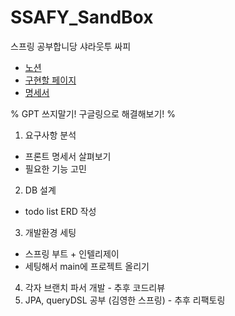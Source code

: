# SSAFY_SandBox
스프링 공부합니당
샤라웃투 싸피

- [노션](https://h0ber0.notion.site/SSAFY-Sandbox-11136ff0eb9480ccbec0e1e07a6b53b3)
- [구현할 페이지](https://ssafysandbox.vercel.app/crud)
- [명세서](https://documenter.getpostman.com/view/17268285/2sA3s7kUzi)

% GPT 쓰지말기! 구글링으로 해결해보기! %

1. 요구사항 분석
  - 프론트 명세서 살펴보기
  - 필요한 기능 고민
2. DB 설계
  - todo list ERD 작성
3. 개발환경 세팅
  - 스프링 부트 + 인텔리제이
  - 세팅해서 main에 프로젝트 올리기
4. 각자 브랜치 파서 개발 - 추후 코드리뷰
5. JPA, queryDSL 공부 (김영한 스프링) - 추후 리팩토링
